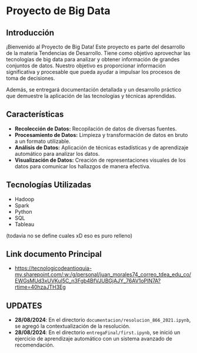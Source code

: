 # Proyecto de Big Data

## Introducción

¡Bienvenido al Proyecto de Big Data! Este proyecto es parte del desarrollo de la materia Tendencias de Desarrollo. Tiene como objetivo aprovechar las tecnologías de big data para analizar y obtener información de grandes conjuntos de datos. Nuestro objetivo es proporcionar información significativa y procesable que pueda ayudar a impulsar los procesos de toma de decisiones.

Además, se entregará documentación detallada y un desarrollo práctico que demuestre la aplicación de las tecnologías y técnicas aprendidas.

## Características

- **Recolección de Datos:** Recopilación de datos de diversas fuentes.
- **Procesamiento de Datos:** Limpieza y transformación de datos en bruto a un formato utilizable.
- **Análisis de Datos:** Aplicación de técnicas estadísticas y de aprendizaje automático para analizar los datos.
- **Visualización de Datos:** Creación de representaciones visuales de los datos para comunicar los hallazgos de manera efectiva.

## Tecnologías Utilizadas

- Hadoop
- Spark
- Python
- SQL
- Tableau

(todavia no se define cuales xD eso es puro relleno)

## Link documento Principal

- https://tecnologicodeantioquia-my.sharepoint.com/:w:/g/personal/juan_morales74_correo_tdea_edu_co/EWGsMUd3xUVKul5C_n3Fgb4BfVJUBGjAJY_76AV1oPIN7A?rtime=40hzaJTH3Eg

## UPDATES

- **28/08/2024**: En el directorio `documentacion/resolucion_866_2021.ipynb`, se agregó la contextualización de la resolución.
- **28/08/2024**: En el directorio `entregaFinal/first.ipynb`, se inició un ejercicio de aprendizaje automático con un sistema avanzado de recomendación.

